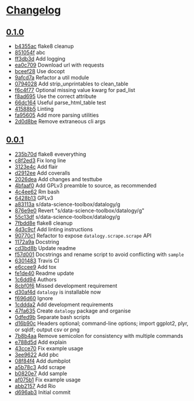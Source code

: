 # [Changelog](https://github.com/michaeljoseph/datalogy/releases)

## [0.1.0](https://github.com/michaeljoseph/datalogy/compare/0.0.1...0.1.0)

* [b4355ac](https://github.com/michaeljoseph/datalogy/commit/b4355ac) flake8 cleanup
* [851054f](https://github.com/michaeljoseph/datalogy/commit/851054f) abc
* [ff3db3d](https://github.com/michaeljoseph/datalogy/commit/ff3db3d) Add logging
* [ea0c709](https://github.com/michaeljoseph/datalogy/commit/ea0c709) Download url with requests
* [bceef28](https://github.com/michaeljoseph/datalogy/commit/bceef28) Use docopt
* [9afcd7a](https://github.com/michaeljoseph/datalogy/commit/9afcd7a) Refactor a util module
* [0794028](https://github.com/michaeljoseph/datalogy/commit/0794028) Add strip_unprintables to clean_table
* [f6c4f77](https://github.com/michaeljoseph/datalogy/commit/f6c4f77) Optional missing value kwarg for pad_list
* [f8ad695](https://github.com/michaeljoseph/datalogy/commit/f8ad695) Use the correct attribute
* [66dc164](https://github.com/michaeljoseph/datalogy/commit/66dc164) Useful parse_html_table test
* [41588b5](https://github.com/michaeljoseph/datalogy/commit/41588b5) Linting
* [fa95605](https://github.com/michaeljoseph/datalogy/commit/fa95605) Add more parsing utilities
* [2d0d8be](https://github.com/michaeljoseph/datalogy/commit/2d0d8be) Remove extraneous cli args

## [0.0.1](https://github.com/michaeljoseph/datalogy/compare/0.0.1...0.0.1)

* [235b70d](https://github.com/michaeljoseph/datalogy/commit/235b70d) flake8 eveverything
* [c8f2ed3](https://github.com/michaeljoseph/datalogy/commit/c8f2ed3) Fix long line
* [3123e4c](https://github.com/michaeljoseph/datalogy/commit/3123e4c) Add flair
* [d2912ee](https://github.com/michaeljoseph/datalogy/commit/d2912ee) Add coveralls
* [2026dea](https://github.com/michaeljoseph/datalogy/commit/2026dea) Add changes and testtube
* [4bfaaf0](https://github.com/michaeljoseph/datalogy/commit/4bfaaf0) Add GPLv3 preamble to source, as recommended
* [4c4ee62](https://github.com/michaeljoseph/datalogy/commit/4c4ee62) Rm bash
* [6428b13](https://github.com/michaeljoseph/datalogy/commit/6428b13) GPLv3
* [a83113a](https://github.com/michaeljoseph/datalogy/commit/a83113a) s/data-science-toolbox/datalogy/g
* [876e9e0](https://github.com/michaeljoseph/datalogy/commit/876e9e0) Revert "s/data-science-toolbox/datalogy/g"
* [55c13df](https://github.com/michaeljoseph/datalogy/commit/55c13df) s/data-science-toolbox/datalogy/g
* [7fbdd8e](https://github.com/michaeljoseph/datalogy/commit/7fbdd8e) flake8 cleanup
* [4d3c9cf](https://github.com/michaeljoseph/datalogy/commit/4d3c9cf) Add linting instructions
* [90770c1](https://github.com/michaeljoseph/datalogy/commit/90770c1) Refactor to expose `datalogy.scrape.scrape` API
* [1172a9a](https://github.com/michaeljoseph/datalogy/commit/1172a9a) Docstring
* [cd3bd8b](https://github.com/michaeljoseph/datalogy/commit/cd3bd8b) Update readme
* [f57d001](https://github.com/michaeljoseph/datalogy/commit/f57d001) Docstrings and rename script to avoid conflicting with `sample`
* [6301483](https://github.com/michaeljoseph/datalogy/commit/6301483) Travis CI
* [e6ccee9](https://github.com/michaeljoseph/datalogy/commit/e6ccee9) Add tox
* [fe1de40](https://github.com/michaeljoseph/datalogy/commit/fe1de40) Readme update
* [1c6dd94](https://github.com/michaeljoseph/datalogy/commit/1c6dd94) Authors
* [8cbf0f6](https://github.com/michaeljoseph/datalogy/commit/8cbf0f6) Missed development requirement
* [d30af4d](https://github.com/michaeljoseph/datalogy/commit/d30af4d) `datalogy` is installable now
* [f696d60](https://github.com/michaeljoseph/datalogy/commit/f696d60) Ignore
* [1cddda2](https://github.com/michaeljoseph/datalogy/commit/1cddda2) Add development requirements
* [47fa635](https://github.com/michaeljoseph/datalogy/commit/47fa635) Create `datalogy` package and organise
* [0dfed9b](https://github.com/michaeljoseph/datalogy/commit/0dfed9b) Separate bash scripts
* [d16b90c](https://github.com/michaeljoseph/datalogy/commit/d16b90c) Headers optional; command-line options; import ggplot2, plyr, or sqldf; output csv or png
* [7b8b4aa](https://github.com/michaeljoseph/datalogy/commit/7b8b4aa) Remove semicolon for consistency with multiple commands
* [e788d5d](https://github.com/michaeljoseph/datalogy/commit/e788d5d) Add explain
* [43cce70](https://github.com/michaeljoseph/datalogy/commit/43cce70) Fix example usage
* [3ee9622](https://github.com/michaeljoseph/datalogy/commit/3ee9622) Add pbc
* [08f84f4](https://github.com/michaeljoseph/datalogy/commit/08f84f4) Add dumbplot
* [a5b78c3](https://github.com/michaeljoseph/datalogy/commit/a5b78c3) Add scrape
* [b0820e7](https://github.com/michaeljoseph/datalogy/commit/b0820e7) Add sample
* [af075b1](https://github.com/michaeljoseph/datalogy/commit/af075b1) Fix example usage
* [abb2157](https://github.com/michaeljoseph/datalogy/commit/abb2157) Add Rio
* [d696ab3](https://github.com/michaeljoseph/datalogy/commit/d696ab3) Initial commit

